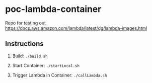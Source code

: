# poc-lambda-container

Repo for testing out https://docs.aws.amazon.com/lambda/latest/dg/lambda-images.html

## Instructions

1. Build: `./build.sh`

2. Start Container: `./startLocal.sh`

3. Trigger Lambda in Container: `./callLambda.sh`
